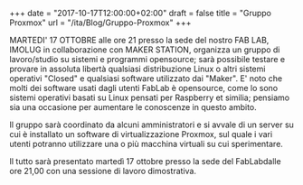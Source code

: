 +++
date = "2017-10-17T12:00:00+02:00"
draft = false
title = "Gruppo Proxmox"
url = "/ita/Blog/Gruppo-Proxmox"
+++

MARTEDI' 17 OTTOBRE alle ore 21 presso la sede del nostro FAB LAB, IMOLUG in collaborazione con MAKER STATION, organizza un gruppo di lavoro/studio su sistemi e programmi opensource; sarà possibile testare e provare in assoluta libertà qualsiasi distribuzione Linux o altri sistemi operativi "Closed" e qualsiasi software utilizzato dai "Maker".
E' noto che molti dei software usati dagli utenti FabLab è opensource, come lo sono sistemi operativi basati su Linux pensati per Raspberry et similia; pensiamo sia una occasione per aumentare le conoscenze in questo ambito.

Il gruppo sarà coordinato da alcuni amministratori e si avvale di un server su cui è installato un software di virtualizzazione Proxmox, sul quale i vari utenti potranno utilizzare una o più macchina virtuali su cui sperimentare.

Il tutto sarà presentato martedì 17 ottobre presso la sede del FabLabdalle ore 21,00 con una sessione di lavoro dimostrativa.